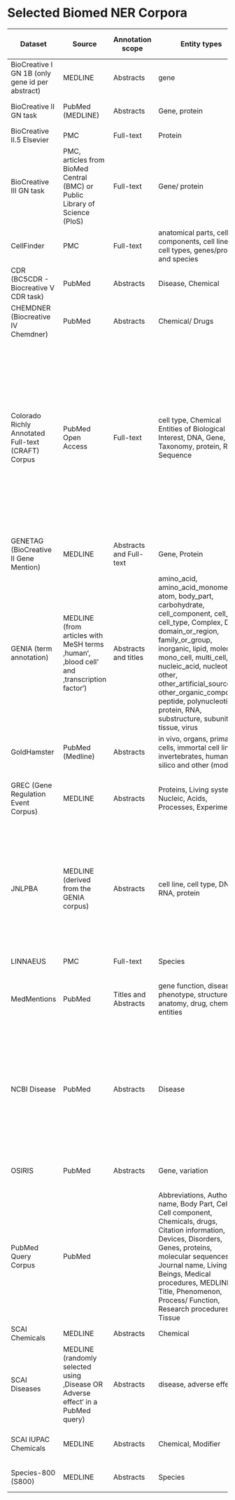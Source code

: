 # Selected Biomed NER Corpora
| Dataset                                            | Source                                                                                   | Annotation scope        | Entity types                                                                                                                                                                                                                                                                                                                                                           | Linked identifiers (NEL)                                                                                                                                                                                 | Text size                             | Format                                       | Reference                                                                                                                                 |
| -------------------------------------------------- | ---------------------------------------------------------------------------------------- | ----------------------- | ---------------------------------------------------------------------------------------------------------------------------------------------------------------------------------------------------------------------------------------------------------------------------------------------------------------------------------------------------------------------- | -------------------------------------------------------------------------------------------------------------------------------------------------------------------------------------------------------- | ------------------------------------- | -------------------------------------------- | ----------------------------------------------------------------------------------------------------------------------------------------- |
| BioCreative I GN 1B (only gene id per abstract)    | MEDLINE                                                                                  | Abstracts               | gene                                                                                                                                                                                                                                                                                                                                                                   | gene identifiers                                                                                                                                                                                         | 5000 Abstracts                        | Plain text                                   | Hirschman et al., Bioinformatics 2005                                                                                                     |
| BioCreative II GN task                             | PubMed (MEDLINE)                                                                         | Abstracts               | Gene, protein                                                                                                                                                                                                                                                                                                                                                          | EntrezGene identifiers                                                                                                                                                                                   | 556                                   | tabular                                      | Morgan et al., Genome Biol 2008                                                                                                           |
| BioCreative II.5 Elsevier                          | PMC                                                                                      | Full-text               | Protein                                                                                                                                                                                                                                                                                                                                                                | Uniprot Ids                                                                                                                                                                                              | 595                                   | tabular                                      | Leitner et al., 2010                                                                                                                      |
| BioCreative III GN task                            | PMC, articles from BioMed Central (BMC) or Public Library of Science (PloS)              | Full-text               | Gene/ protein                                                                                                                                                                                                                                                                                                                                                          | EntrezGene identifiers                                                                                                                                                                                   | 1039                                  | tabular                                      | Lu et al., 2011                                                                                                                           |
| CellFinder                                         | PMC                                                                                      | Full-text               | anatomical parts, cell components, cell lines, cell types, genes/protein and species                                                                                                                                                                                                                                                                                   |                                                                                                                                                                                                          | 10                                    | Standoff (Brat)                              | Neves et al., LREC 2012                                                                                                                   |
| CDR (BC5CDR - Biocreative V CDR task)              | PubMed                                                                                   | Abstracts               | Disease, Chemical                                                                                                                                                                                                                                                                                                                                                      | MeSH                                                                                                                                                                                                     | 15000                                 | PubTator, BioC                               | Li et al., 2016                                                                                                                           |
| CHEMDNER (Biocreative IV Chemdner)                 | PubMed                                                                                   | Abstracts               | Chemical/ Drugs                                                                                                                                                                                                                                                                                                                                                        |                                                                                                                                                                                                          | 10000                                 | BioC                                         | Krallinger et al., 2015                                                                                                                   |
| Colorado Richly Annotated Full-text (CRAFT) Corpus | PubMed Open Access                                                                       | Full-text               | cell type, Chemical Entities of Biological Interest, DNA, Gene, NCBI Taxonomy, protein, RNA, Sequence                                                                                                                                                                                                                                                                  | Chemical Entities of Biological Interest, Cell Ontology, Entrez Gene, Gene Ontology (biological process, cellular component, and molecular function), NCBI Taxonomy, Protein Ontology, Sequence Ontology | 97                                    | XML (Knowtator)                              | Bada et al., BMC Bioinformatics 2012                                                                                                      |
| GENETAG (BioCreative II Gene Mention)              | MEDLINE                                                                                  | Abstracts and Full-text | Gene, Protein                                                                                                                                                                                                                                                                                                                                                          |                                                                                                                                                                                                          | 20000 sentences                       | Plain text                                   | Tanabe et al., BMC Bioinformatics 2005                                                                                                    |
| GENIA (term annotation)                            | MEDLINE (from articles with MeSH terms ‚human‘, ‚blood cell‘ and ‚transcription factor‘) | Abstracts and titles    | amino_acid, amino_acid_monomer, atom, body_part, carbohydrate, cell_component, cell_line, cell_type, Complex, DNA, domain_or_region, family_or_group, inorganic, lipid, molecule, mono_cell, multi_cell, nucleic_acid, nucleotide, other, other_artificial_source, other_organic_compound, peptide, polynucleotide, protein, RNA, substructure, subunit, tissue, virus | GENIA Ontology                                                                                                                                                                                           | ~2000 Abstracts                       | XML (PTB, gpxml)                             | Kim et al., Bioinformatics 2003                                                                                                           |
| GoldHamster                                        | PubMed (Medline)                                                                         | Abstracts               | in vivo, organs, primary cells, immortal cell lines, invertebrates, humans, in silico and other (models)                                                                                                                                                                                                                                                               |                                                                                                                                                                                                          | 1600                                  |                                              | Neves et al., Research Square 2022                                                                                                        |
| GREC (Gene Regulation Event Corpus)                | MEDLINE                                                                                  | Abstracts               | Proteins, Living systems, Nucleic, Acids, Processes, Experimental                                                                                                                                                                                                                                                                                                      |                                                                                                                                                                                                          | 240 (167 E. Coli, 73 human)           | Standoff (BioNLP'09 Shared Task format), XML | Thompson et al., BMC Bioinformatics 2009                                                                                                  |
| JNLPBA                                             | MEDLINE (derived from the GENIA corpus)                                                  | Abstracts               | cell line, cell type, DNA, RNA, protein                                                                                                                                                                                                                                                                                                                                | GENIA Ontology                                                                                                                                                                                           | 2404 (2000 Train, 404 Test Abstracts) | Standoff, IOB2                               | Collier and Kim, Proceedings of the International Joint Workshop on Natural Language Processing in Biomedicine and its Applications, 2004 |
| LINNAEUS                                           | PMC                                                                                      | Full-text               | Species                                                                                                                                                                                                                                                                                                                                                                | NCBI Species Ids                                                                                                                                                                                         | 100                                   | Standoff                                     | Gerner et al., 2010                                                                                                                       |
| MedMentions                                        | PubMed                                                                                   | Titles and Abstracts    | gene function, disease, phenotype, structure, anatomy, drug, chemical entities                                                                                                                                                                                                                                                                                         | UMLS (Unified Medical Language System) ontology                                                                                                                                                          | ~4000                                 | PubTator                                     | Mohan and Li, AKBC 2019                                                                                                                   |
| NCBI Disease                                       | PubMed                                                                                   | Abstracts               | Disease                                                                                                                                                                                                                                                                                                                                                                | Identifiers for disease entities from the MeSH (Medical Subject Headings) and OMIM (Online Mendelian Inheritance in Man) databases                                                                       | 793                                   | text                                         | Dogan et al., J Biomed Inform. 2014                                                                                                       |
| OSIRIS                                             | PubMed                                                                                   | Abstracts               | Gene, variation                                                                                                                                                                                                                                                                                                                                                        | dbSNP                                                                                                                                                                                                    | 105                                   | XML                                          | Furlong et al. BMC Bioinform 2008                                                                                                         |
| PubMed Query Corpus                                | PubMed                                                                                   |                         | Abbreviations, Author name, Body Part, Cell or Cell component, Chemicals, drugs, Citation information, Devices, Disorders, Genes, proteins, molecular sequences, Journal name, Living Beings, Medical procedures, MEDLINE Title, Phenomenon, Process/ Function, Research procedures, Tissue                                                                            |                                                                                                                                                                                                          | 10.000 queries                        | Plain text                                   | Névéol et al., Journal of Biomedical Informatics 2011                                                                                     |
| SCAI Chemicals                                     | MEDLINE                                                                                  | Abstracts               | Chemical                                                                                                                                                                                                                                                                                                                                                               |                                                                                                                                                                                                          | 100                                   | CONLL                                        | Kolárik et al. 2008                                                                                                                       |
| SCAI Diseases                                      | MEDLINE (randomly selected using ‚Disease OR Adverse effect‘ in a PubMed query)          | Abstracts               | disease, adverse effect                                                                                                                                                                                                                                                                                                                                                | MeSH, MedDRA, ICD-10, SNOMED CT, UMLS                                                                                                                                                                    | 400                                   | CONLL                                        | Gurulingappa et al., LREC 2010                                                                                                            |
| SCAI IUPAC Chemicals                               | MEDLINE                                                                                  | Abstracts               | Chemical, Modifier                                                                                                                                                                                                                                                                                                                                                     |                                                                                                                                                                                                          | 463 (train), 1000 (test)              | CONLL                                        | Klinger et al. 2008                                                                                                                       |
| Species-800 (S800)                                 | MEDLINE                                                                                  | Abstracts               | Species                                                                                                                                                                                                                                                                                                                                                                | NCBI Taxonomy identifiers                                                                                                                                                                                | 800                                   | tabular                                      | Pafilis et al., 2013                                                                                                                      |
